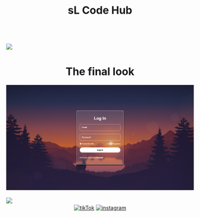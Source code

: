 <header>
    <h1 align="center">sL Code Hub</h1>
</header>
<br />
<img src="https://user-images.githubusercontent.com/73097560/115834477-dbab4500-a447-11eb-908a-139a6edaec5c.gif">
<br />
<div>
    <h1 align="center">The final look</h1>
    <div align="center">
        <img src="Login Page _ sL Code Hub.png">
    </div>
</div>
<br />
<img src="https://user-images.githubusercontent.com/73097560/115834477-dbab4500-a447-11eb-908a-139a6edaec5c.gif">
<br />
<div align="center">
    <a href="https://www.tiktok.com/@sl_code_hub?_t=8lB3USQZmPh&_r=1"><img
            src="https://cdn-icons-png.flaticon.com/128/3046/3046126.png" alt="tikTok" width="60"></a>
    <a href="https://youtube.com/@sL_Code_HuB?si=c6Gt4TW4xBhjLSdz"><img
            src="https://cdn-icons-png.flaticon.com/128/3938/3938037.png" alt="instagram" width="60"></a>
</div
